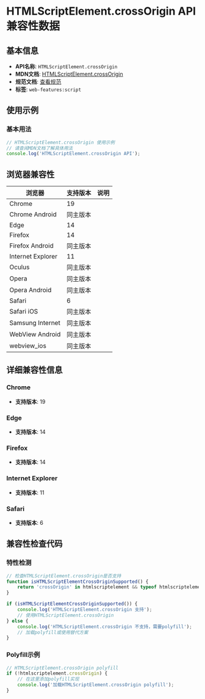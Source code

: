 # HTMLScriptElement.crossOrigin API 兼容性数据

## 基本信息

- **API名称**: `HTMLScriptElement.crossOrigin`
- **MDN文档**: [HTMLScriptElement.crossOrigin](https://developer.mozilla.org/docs/Web/API/HTMLScriptElement/crossOrigin)
- **规范文档**: [查看规范](https://html.spec.whatwg.org/multipage/scripting.html#dom-script-crossorigin)
- **标签**: `web-features:script`

## 使用示例

### 基本用法

```javascript
// HTMLScriptElement.crossOrigin 使用示例
// 请查阅MDN文档了解具体用法
console.log('HTMLScriptElement.crossOrigin API');
```

## 浏览器兼容性

| 浏览器 | 支持版本 | 说明 |
|--------|----------|------|
| Chrome | 19 |  |
| Chrome Android | 同主版本 |  |
| Edge | 14 |  |
| Firefox | 14 |  |
| Firefox Android | 同主版本 |  |
| Internet Explorer | 11 |  |
| Oculus | 同主版本 |  |
| Opera | 同主版本 |  |
| Opera Android | 同主版本 |  |
| Safari | 6 |  |
| Safari iOS | 同主版本 |  |
| Samsung Internet | 同主版本 |  |
| WebView Android | 同主版本 |  |
| webview_ios | 同主版本 |  |

## 详细兼容性信息

### Chrome

- **支持版本**: 19

### Edge

- **支持版本**: 14

### Firefox

- **支持版本**: 14

### Internet Explorer

- **支持版本**: 11

### Safari

- **支持版本**: 6

## 兼容性检查代码

### 特性检测

```javascript
// 检查HTMLScriptElement.crossOrigin是否支持
function isHTMLScriptElementCrossOriginSupported() {
    return 'crossOrigin' in htmlscriptelement && typeof htmlscriptelement.crossOrigin === 'function';
}

if (isHTMLScriptElementCrossOriginSupported()) {
    console.log('HTMLScriptElement.crossOrigin 支持');
    // 使用HTMLScriptElement.crossOrigin
} else {
    console.log('HTMLScriptElement.crossOrigin 不支持，需要polyfill');
    // 加载polyfill或使用替代方案
}
```

### Polyfill示例

```javascript
// HTMLScriptElement.crossOrigin polyfill
if (!htmlscriptelement.crossOrigin) {
    // 在这里添加polyfill实现
    console.log('加载HTMLScriptElement.crossOrigin polyfill');
}
```

